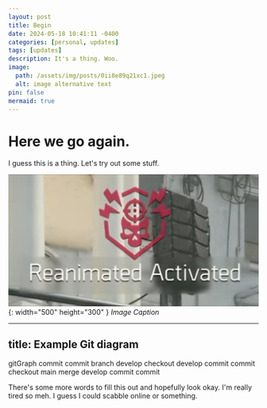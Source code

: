 ```yaml
---
layout: post
title: Begin
date: 2024-05-18 10:41:11 -0400
categories: [personal, updates]
tags: [updates]
description: It's a thing. Woo.
image:
  path: /assets/img/posts/0ii8e89q21xc1.jpeg
  alt: image alternative text
pin: false
mermaid: true
---
```

# Here we go again.

I guess this is a thing. Let's try out some stuff.

![Desktop View](/assets/img/posts/reanim.jpeg){: width="500" height="300" }
_Image Caption_

---
title: Example Git diagram
---
gitGraph
   commit
   commit
   branch develop
   checkout develop
   commit
   commit
   checkout main
   merge develop
   commit
   commit


There's some more words to fill this out and hopefully look okay. I'm really tired so meh. I guess I could scabble online or something.
